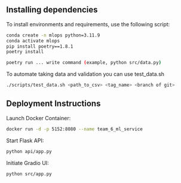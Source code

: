 ## Installing dependencies

To install environments and requirements, use the following script:
```bash
conda create -n mlops python=3.11.9 
conda activate mlops
pip install poetry==1.8.1
poetry install

poetry run ... write command (example, python src/data.py)
```

To automate taking data and validation you can use test_data.sh
```bash
./scripts/test_data.sh <path_to_csv> <tag_name> <branch of git>
```
## Deployment Instructions
Launch Docker Container:

```bash
docker run -d -p 5152:8080 --name team_6_ml_service
```
Start Flask API:

```bash
python api/app.py
```

Initiate Gradio UI:

```bash
python src/app.py
```
